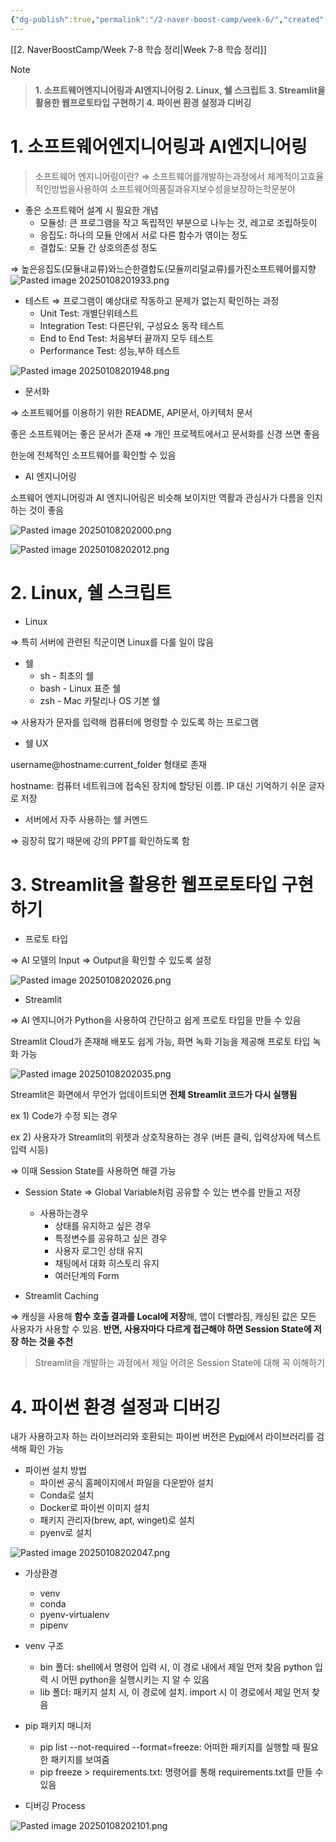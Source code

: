 ```yaml
---
{"dg-publish":true,"permalink":"/2-naver-boost-camp/week-6/","created":"2025-02-26T15:44:19.021+09:00","updated":"2025-03-12T13:42:06.108+09:00"}
---
```


[[2. NaverBoostCamp/Week 7-8 학습 정리\|Week 7-8 학습 정리]]
> [!NOTE]
> > **1. 소프트웨어엔지니어링과 AI엔지니어링
> > 2. Linux, 쉘 스크립트
> > 3. Streamlit을 활용한 웹프로토타입 구현하기
> > 4. 파이썬 환경 설정과 디버깅**

# 1. **소프트웨어엔지니어링과 AI엔지니어링**

> 소프트웨어 엔지니어링이란? ⇒ 소프트웨어를개발하는과정에서 체계적이고효율적인방법을사용하여 소프트웨어의품질과유지보수성을보장하는학문분야

- 좋은 소프트웨어 설계 시 필요한 개념
    - 모듈성: 큰 프로그램을 작고 독립적인 부분으로 나누는 것, 레고로 조립하듯이
    - 응집도: 하나의 모듈 안에서 서로 다른 함수가 엮이는 정도
    - 결합도: 모듈 간 상호의존성 정도

⇒ 높은응집도(모듈내교류)와느슨한결합도(모듈끼리덜교류)를가진소프트웨어를지향
![Pasted image 20250108201933.png](/img/user/images/Pasted%20image%2020250108201933.png)
- 테스트 ⇒ 프로그램이 예상대로 작동하고 문제가 없는지 확인하는 과정
    - Unit Test: 개별단위테스트
    - Integration Test: 다른단위, 구성요소 동작 테스트
    - End to End Test: 처음부터 끝까지 모두 테스트
    - Performance Test: 성능,부하 테스트

![Pasted image 20250108201948.png](/img/user/images/Pasted%20image%2020250108201948.png)

- 문서화

⇒ 소프트웨어를 이용하기 위한 README, API문서, 아키텍처 문서

좋은 소프트웨어는 좋은 문서가 존재 ⇒ 개인 프로젝트에서고 문서화를 신경 쓰면 좋음

한눈에 전체적인 소프트웨어를 확인할 수 있음

- AI 엔지니어링

소프웨어 엔지니어링과 AI 엔지니어링은 비슷해 보이지만 역활과 관심사가 다름을 인지하는 것이 좋음

![Pasted image 20250108202000.png](/img/user/images/Pasted%20image%2020250108202000.png)

![Pasted image 20250108202012.png](/img/user/images/Pasted%20image%2020250108202012.png)

# **2. Linux, 쉘 스크립트**

- Linux

⇒ 특히 서버에 관련된 직군이면 Linux를 다룰 일이 많음

- 쉘
    - sh - 최초의 쉘
    - bash - Linux 표준 쉘
    - zsh - Mac 카탈리나 OS 기본 쉘

⇒ 사용자가 문자를 입력해 컴퓨터에 명령할 수 있도록 하는 프로그램

- 쉘 UX

username@hostname:current_folder 형태로 존재

hostname: 컴퓨터 네트워크에 접속된 장치에 할당된 이름. IP 대신 기억하기 쉬운 글자로 저장

- 서버에서 자주 사용하는 쉘 커멘드

⇒ 굉장히 많기 때문에 강의 PPT를 확인하도록 함

# **3. Streamlit을 활용한 웹프로토타입 구현하기**

- 프로토 타입

⇒ AI 모델의 Input ⇒ Output을 확인할 수 있도록 설정

![Pasted image 20250108202026.png](/img/user/images/Pasted%20image%2020250108202026.png)

- Streamlit

⇒ AI 엔지니어가 Python을 사용하여 간단하고 쉽게 프로토 타입을 만들 수 있음

Streamlit Cloud가 존재해 배포도 쉽게 가능, 화면 녹화 기능을 제공해 프로토 타입 녹화 가능

![Pasted image 20250108202035.png](/img/user/images/Pasted%20image%2020250108202035.png)

Streamlit은 화면에서 무언가 업데이트되면 **전체 Streamlit 코드가 다시 실행됨**

ex 1) Code가 수정 되는 경우

ex 2) 사용자가 Streamlit의 위젯과 상호작용하는 경우 (버튼 클릭, 입력상자에 텍스트 입력 시등)

⇒ 이때 Session State를 사용하면 해결 가능

- Session State ⇒ Global Variable처럼 공유할 수 있는 변수를 만들고 저장
    
    - 사용하는경우
        - 상태를 유지하고 싶은 경우
        - 특정변수를 공유하고 싶은 경우
        - 사용자 로그인 상태 유지
        - 채팅에서 대화 히스토리 유지
        - 여러단계의 Form
- Streamlit Caching
    

⇒ 캐싱을 사용해 **함수 호출 결과를 Local에 저장**해, 앱이 더빨라짐, 캐싱된 값은 모든 사용자가 사용할 수 있음. **반면, 사용자마다 다르게 접근해야 하면 Session State에 저장 하는 것을 추천**

> Streamlit을 개발하는 과정에서 제일 어려운 Session State에 대해 꼭 이해하기

# **4. 파이썬 환경 설정과 디버깅**

내가 사용하고자 하는 라이브러리와 호환되는 파이썬 버전은 [Pypi](https://pypi.org/)에서 라이브러리를 검색해 확인 가능

- 파이썬 설치 방법
    - 파이썬 공식 홈페이지에서 파일을 다운받아 설치
    - Conda로 설치
    - Docker로 파이썬 이미지 설치
    - 패키지 관리자(brew, apt, winget)로 설치
    - pyenv로 설치

![Pasted image 20250108202047.png](/img/user/images/Pasted%20image%2020250108202047.png)

- 가상환경
    
    - venv
    - conda
    - pyenv-virtualenv
    - pipenv
- venv 구조
    
    - bin 폴더: shell에서 명령어 입력 시, 이 경로 내에서 제일 먼저 찾음 python 입력 시 어떤 python을 실행시키는 지 알 수 있음
    - lib 폴더: 패키지 설치 시, 이 경로에 설치. import 시 이 경로에서 제일 먼저 찾음
- pip 패키지 매니저
    
    - pip list --­not-required --­format=freeze: 어떠한 패키지를 실행할 때 필요한 패키지를 보여줌
    - pip freeze > requirements.txt: 명령어를 통해 requirements.txt를 만들 수 있음
- 디버깅 Process
    

![Pasted image 20250108202101.png](/img/user/images/Pasted%20image%2020250108202101.png)
